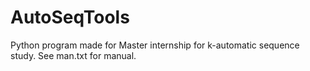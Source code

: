 # AutoSeqTools
Python program made for Master internship for k-automatic sequence study.
See man.txt for manual.

